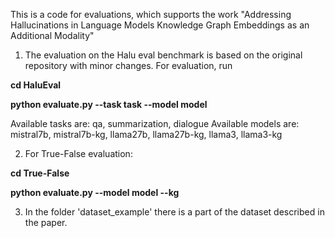 This is a code for evaluations, which supports the work "Addressing Hallucinations in Language Models Knowledge Graph Embeddings as an Additional Modality"


1. The evaluation on the Halu eval benchmark is based on the original repository with minor changes.
For evaluation, run

**cd HaluEval**

**python evaluate.py --task task --model model**

Available tasks are: qa, summarization, dialogue
Available models are: mistral7b, mistral7b-kg, llama27b, llama27b-kg, llama3, llama3-kg

2. For True-False evaluation:

**cd True-False**

**python evaluate.py --model model --kg**

3. In the folder 'dataset_example' there is a part of the dataset described in the paper.

